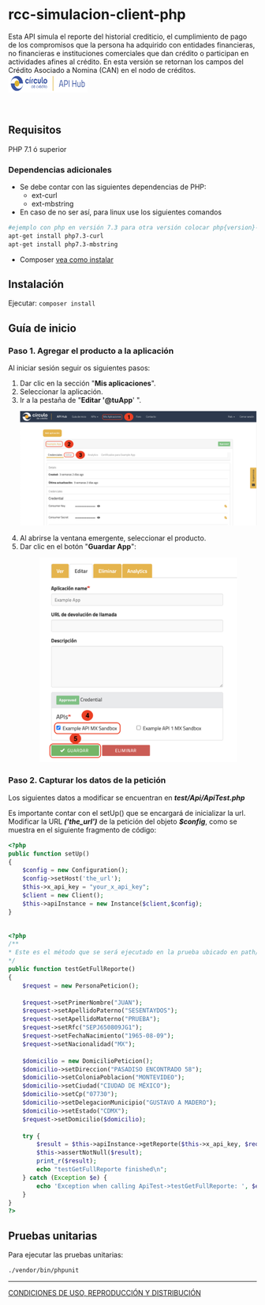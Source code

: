 # rcc-simulacion-client-php

Esta API simula el reporte del historial crediticio, el cumplimiento de pago de los compromisos que la persona ha adquirido con entidades financieras, no financieras e instituciones comerciales que dan crédito o participan en actividades afines al crédito. En esta versión se retornan los campos del Crédito Asociado a Nomina (CAN) en el nodo de créditos. <br/><img src='https://github.com/APIHub-CdC/imagenes-cdc/blob/master/circulo_de_credito-apihub.png' height='37' width='160'/></p><br/>

## Requisitos

PHP 7.1 ó superior

### Dependencias adicionales
- Se debe contar con las siguientes dependencias de PHP:
    - ext-curl
    - ext-mbstring
- En caso de no ser así, para linux use los siguientes comandos

```sh
#ejemplo con php en versión 7.3 para otra versión colocar php{version}-curl
apt-get install php7.3-curl
apt-get install php7.3-mbstring
```
- Composer [vea como instalar][1]

## Instalación

Ejecutar: `composer install`

## Guía de inicio

### Paso 1. Agregar el producto a la aplicación

Al iniciar sesión seguir os siguientes pasos:

 1. Dar clic en la sección "**Mis aplicaciones**".
 2. Seleccionar la aplicación.
 3. Ir a la pestaña de "**Editar '@tuApp**' ".
    <p align="center">
      <img src="https://github.com/APIHub-CdC/imagenes-cdc/blob/master/edit_applications.jpg" width="900">
    </p>
 4. Al abrirse la ventana emergente, seleccionar el producto.
 5. Dar clic en el botón "**Guardar App**":
    <p align="center">
      <img src="https://github.com/APIHub-CdC/imagenes-cdc/blob/master/selected_product.jpg" width="400">
    </p>

### Paso 2. Capturar los datos de la petición

Los siguientes datos a modificar se encuentran en ***test/Api/ApiTest.php***

Es importante contar con el setUp() que se encargará de inicializar la url. Modificar la URL ***('the_url')*** de la petición del objeto ***$config***, como se muestra en el siguiente fragmento de código:

```php
<?php
public function setUp()
{
    $config = new Configuration();
    $config->setHost('the_url');
    $this->x_api_key = "your_x_api_key";
    $client = new Client();
    $this->apiInstance = new Instance($client,$config);
}   
```
```php

<?php
/**
* Este es el método que se será ejecutado en la prueba ubicado en path/to/repository/test/Api/ApiTest.php
*/
public function testGetFullReporte()
{
    $request = new PersonaPeticion();
    
    $request->setPrimerNombre("JUAN");
    $request->setApellidoPaterno("SESENTAYDOS");
    $request->setApellidoMaterno("PRUEBA");
    $request->setRfc("SEPJ650809JG1");
    $request->setFechaNacimiento("1965-08-09");
    $request->setNacionalidad("MX");

    $domicilio = new DomicilioPeticion();
    $domicilio->setDireccion("PASADISO ENCONTRADO 58");
    $domicilio->setColoniaPoblacion("MONTEVIDEO");
    $domicilio->setCiudad("CIUDAD DE MÉXICO");
    $domicilio->setCp("07730");
    $domicilio->setDelegacionMunicipio("GUSTAVO A MADERO");
    $domicilio->setEstado("CDMX");
    $request->setDomicilio($domicilio);

    try {
        $result = $this->apiInstance->getReporte($this->x_api_key, $request);
        $this->assertNotNull($result);
        print_r($result);
        echo "testGetFullReporte finished\n";
    } catch (Exception $e) {
        echo 'Exception when calling ApiTest->testGetFullReporte: ', $e->getMessage(), PHP_EOL;
    }
}
?>
```
## Pruebas unitarias

Para ejecutar las pruebas unitarias:

```sh
./vendor/bin/phpunit
```

---
[CONDICIONES DE USO, REPRODUCCIÓN Y DISTRIBUCIÓN](https://github.com/APIHub-CdC/licencias-cdc)

[1]: https://getcomposer.org/doc/00-intro.md#installation-linux-unix-macos

